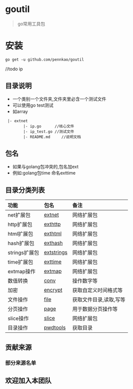 # goutil
> go常用工具包

# 安装
```
go get -u github.com/pennkao/goutil
```
//todo ip

## 目录说明
- 一个类别一个文件夹,文件夹里必含一个测试文件
- 可以使用go test测试
- 如array

```
 |- extnet
        |- ip.go      //核心文件
        |- ip_test.go //测试文件
        |- README.md     //说明文档
```
## 包名
- 如果与golang包冲突的,包名加ext
- 例如:golang包time 命名exttime

## 目录分类列表

| 功能 | 包名 |  备注 |
| :--- | :--- | :--- |
| net扩展包 |[extnet](extnet/README.md) | 网络扩展包 |
| http扩展包 |[exthttp](exthttp/README.md) | 网络扩展包 |
| html扩展包 |[exthtml](exthtml/README.md) | 网络扩展包 |
| hash扩展包 |[exthash](exthash/README.md) | 网络扩展包 |
| strings扩展包 |[extstrings](extstrings/README.md) | 网络扩展包 |
| time扩展包 |[exttime](exttime/README.md) | 网络扩展包 |
| extmap操作 |[extmap](extmap/README.md) | 网络扩展包 |
| 数值转换 | [conv](conv/README.md) | 操作数字等 |
| 加密 | [encrypt](encrypt/README.md) |  获取自定义时间格式等|
| 文件操作 | [file](file/README.md) |  获取文件目录,读取,写等|
| 分页操作 | [page](page/README.md) |  用于数据分页操作等|
| slice操作 |[slice](slice/README.md) | 网络扩展包 |
| 目录操作 | [pwdtools](pwdtools/pwdtools.go) | 获取目录 |


## 贡献来源
> 

### 部分来源名单




## 欢迎加入本团队
> 


